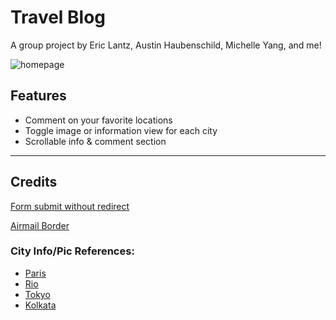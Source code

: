 
# Travel Blog

A group project by Eric Lantz, Austin Haubenschild, Michelle Yang, and me!

![homepage](https://i.imgur.com/WpOWnGh.png)


## Features
- Comment on your favorite locations
- Toggle image or information view for each city
- Scrollable info & comment section


***
## Credits


[Form submit without redirect](https://stackoverflow.com/questions/51428271/submitting-form-without-opening-new-window-or-tab)

[Airmail Border](https://codepen.io/danichk/pen/KdorYJ)

### City Info/Pic References:
- [Paris](https://en.wikipedia.org/wiki/Paris)
- [Rio](https://en.wikipedia.org/wiki/Rio_de_Janeiro)
- [Tokyo](https://en.wikipedia.org/wiki/Tokyo)
- [Kolkata](https://en.wikipedia.org/wiki/Kolkata)
